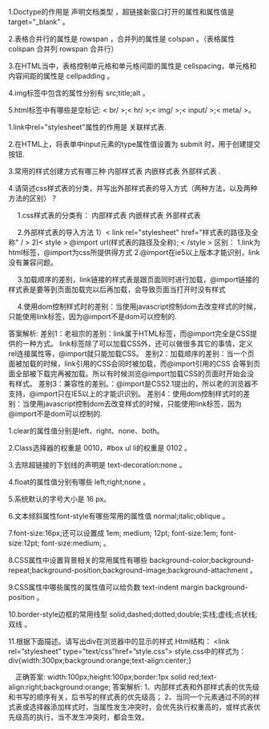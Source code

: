 1.Doctype的作用是 声明文档类型 ，超链接新窗口打开的属性和属性值是 target="_blank" 。  

2.表格合并行的属性是 rowspan ，合并列的属性是 colspan 。（表格属性 colspan 合并列  rowspan 合并行）  

3.在HTML当中，表格控制单元格和单元格间距的属性是 cellspacing，单元格和内容间距的属性是 cellpadding 。  

4.img标签中包含的属性分别有 src;title;alt 。  

5.html标签中有哪些是空标记: < br/ >;< hr/ >;< img/ >;< input/ >;< meta/ >。
  
1.link中rel="stylesheet"属性的作用是 关联样式表.  

2.在HTML上，将表单中input元素的type属性值设置为 submit 时，用于创建提交按钮.  

3.常用的样式创建方式有哪三种 内部样式表 内嵌样式表 外部样式表 .  

4.请简述css样式表的分类，并写出外部样式表的导入方式（两种方法，以及两种方法的区别）？  

&emsp;    1.css样式表的分类有： 内部样式表 内嵌样式表 外部样式表  

&emsp;   2.外部样式表的导入方法 1）< link rel="stylesheet" href="样式表的路径及全称" / > 2)< style > @import url(样式表的路径及全称); < /style > 区别： 1.link为html标签，@import为css所提供得方式 2.@import在ie5以上版本才能识别，link没有兼容问题。  

&emsp;   3.加载顺序的差别，link链接的样式表是跟页面同时进行加载，@import链接的样式表是要等到页面加载完以后再加载，会导致页面当打开时没有样式   

&emsp;    4.使用dom控制样式时的差别：当使用javascript控制dom去改变样式的时候，只能使用link标签，因为@import不是dom可以控制的.  

答案解析: 差别1：老祖宗的差别：link属于HTML标签，而@import完全是CSS提供的一种方式。 link标签除了可以加载CSS外，还可以做很多其它的事情，定义rel连接属性等，@import就只能加载CSS。 差别2：加载顺序的差别：当一个页面被加载的时候，link引用的CSS会同时被加载，而@import引用的CSS 会等到页面全部被下载完再被加载。所以有时候浏览@import加载CSS的页面时开始会没有样式。 差别3：兼容性的差别。：@import是CSS2.1提出的，所以老的浏览器不支持，@import只在IE5以上的才能识识别。 差别4：使用dom控制样式时的差别：当使用javascript控制dom去改变样式的时候，只能使用link标签，因为@import不是dom可以控制的.  
  
1.clear的属性值分别是left、right、none、both。  

2.Class选择器的权重是  0010，#box  ul  li的权重是 0102 。  

3.去除超链接的下划线的声明是 text-decoration:none 。  

4.float的属性值分别有哪些 left;right;none 。

5.系统默认的字号大小是 16 px。  

6.文本倾斜属性font-style有哪些常用的属性值 normal;italic;oblique 。

7.font-size:16px;还可以设置成 1em; medium; 12pt; font-size:1em; font-size:12pt; font-size:medium; 。  

8.CSS属性中设置背景相关的常用属性有哪些 background-color;background-repeat;background-position;background-image;background-attachment 。  

9.CSS属性中哪些属性的属性值可以给负数 text-indent margin background-position 。  

10.border-style边框的常用线型 solid;dashed;dotted;double;实线;虚线;点状线;双线 。  

11.根据下面描述。请写出div在浏览器中的显示的样式 Html结构： <head> <link rel=”stylesheet” type=”text/css”href=”style.css”> <style> div{ width:100px;height:100px;border:1px solid red;text-align:right } </style> </head> style.css中的样式为： div{width:300px;background:orange;text-align:center;}  

&emsp;正确答案: width:100px;height:100px;border:1px solid red;text-align:right;background:orange;
答案解析: 1、内部样式表和外部样式表的优先级和书写的顺序有关，后书写的样式表的优先级高； 2、当同一个元素通过不同的样式表或选择器添加样式时，当属性发生冲突时，会优先执行权重高的，或样式表优先级高的执行，当不发生冲突时，都会生效。
